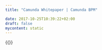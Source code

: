 ```yaml
---
title: "Camunda Whitepaper | Camunda BPM"

date: 2017-10-25T10:39:22+02:00
draft: false
mycontent: static
---
```

{{<whitepapers-single
title=""
teaser=""
mcautomationid=""
mcemailid=""
hsformid="12dd10ff-4d15-49b1-bb77-a424aad3a7e6"
pdf=""
thumbnail="//images.ctfassets.net/vpidbgnakfvf/1iX75enf6Uu60oYKCi6Ii2/5950af8777cf0dfe5447e9a6234f29a2/fachartikel-objektspektrum.jpg">}}
